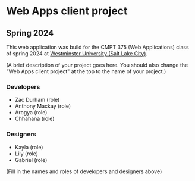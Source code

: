 # Web Apps client project
## Spring 2024

This web application was build for the CMPT 375 (Web Applications) class of spring 2024 at [Westminster University (Salt Lake City)](https://westminsteru.edu).

(A brief description of your project goes here. You should also change the "Web Apps client project" at the top to the name of your project.)

### Developers
- Zac Durham (role)
- Anthony Mackay (role)
- Arogya (role)
- Chhahana (role)

### Designers
- Kayla (role)
- Lily (role)
- Gabriel (role)

(Fill in the names and roles of developers and designers above)


